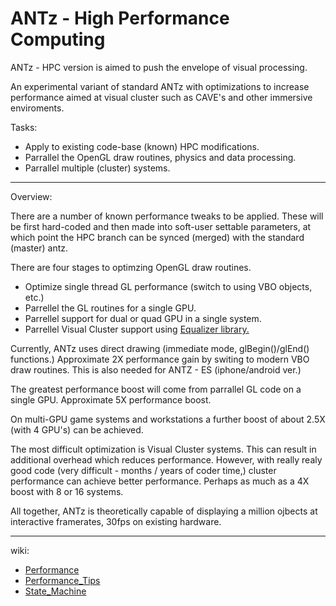 ANTz - High Performance Computing
====
ANTz - HPC version is aimed to push the envelope of visual processing.

An experimental variant of standard ANTz with optimizations to increase performance aimed at visual cluster such as CAVE's and other immersive enviroments.

Tasks:
- Apply to existing code-base (known) HPC modifications.
- Parrallel the OpenGL draw routines, physics and data processing.
- Parrallel multiple (cluster) systems.

---
Overview:

There are a number of known performance tweaks to be applied. These will be first hard-coded and then made into soft-user settable parameters, at which point the HPC branch can be synced (merged) with the standard (master) antz.

There are four stages to optimzing OpenGL draw routines.
- Optimize single thread GL performance (switch to using VBO objects, etc.)
- Parrellel the GL routines for a single GPU.
- Parrellel support for dual or quad GPU in a single system.
- Parrellel Visual Cluster support using [Equalizer library.](http://equalizergraphics.com)

Currently, ANTz uses direct drawing (immediate mode, glBegin()/glEnd() functions.) Approximate 2X performance gain by switing to modern VBO draw routines. This is also needed for ANTZ - ES (iphone/android ver.)

The greatest performance boost will come from parrallel GL code on a single GPU. Approximate 5X performance boost.

On multi-GPU game systems and workstations a further boost of about 2.5X (with 4 GPU's) can be achieved.

The most difficult optimization is Visual Cluster systems. This can result in additional overhead which reduces performance. However, with really realy good code (very difficult - months / years of coder time,) cluster performance can achieve better performance. Perhaps as much as a 4X boost with 8 or 16 systems.

All together, ANTz is theoretically capable of displaying a million ojbects at interactive framerates, 30fps on existing hardware.

---
wiki:

- [Performance](https://sf.net/p/openantz/wiki/Performance/)
- [Performance_Tips](https://sf.net/p/openantz/wiki/Performance_Tips/)
- [State_Machine](https://sf.net/p/openantz/wiki/State_Machine/)

